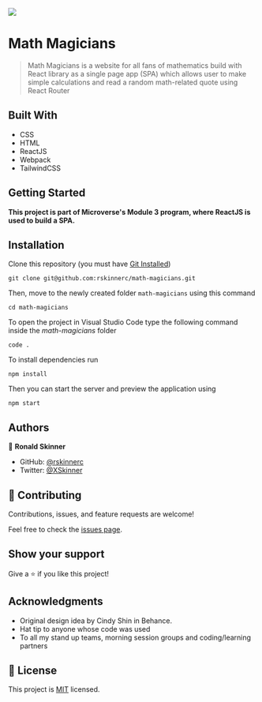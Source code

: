 ![](https://img.shields.io/badge/Microverse-blueviolet)

# Math Magicians

> Math Magicians is a website for all fans of mathematics build with React library as a single page app (SPA) which allows user to make simple calculations and read a random math-related quote using React Router

## Built With

- CSS
- HTML
- ReactJS
- Webpack
- TailwindCSS

## Getting Started

**This project is part of Microverse\'s Module 3 program, where ReactJS is used to build a SPA.**

## Installation

Clone this repository (you must have [Git Installed](https://github.com/git-guides/install-git))

`git clone git@github.com:rskinnerc/math-magicians.git`

Then, move to the newly created folder `math-magicians` using this command

`cd math-magicians`

To open the project in Visual Studio Code type the following command inside the _math-magicians_ folder

`code .`

To install dependencies run

`npm install`

Then you can start the server and preview the application using

`npm start`

## Authors

👤 **Ronald Skinner**

- GitHub: [@rskinnerc](https://github.com/rskinnerc)
- Twitter: [@XSkinner](https://twitter.com/XSkinner)

## 🤝 Contributing

Contributions, issues, and feature requests are welcome!

Feel free to check the [issues page](../../issues/).

## Show your support

Give a ⭐️ if you like this project!

## Acknowledgments

- Original design idea by Cindy Shin in Behance.
- Hat tip to anyone whose code was used
- To all my stand up teams, morning session groups and coding/learning partners

## 📝 License

This project is [MIT](./MIT.md) licensed.
